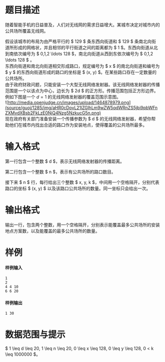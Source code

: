 
# 题目描述

随着智能手机的日益普及，人们对无线网的需求日益增大。某城市决定对城市内的公共场所覆盖无线网。

假设该城市的布局为由严格平行的 $ 129 $ 条东西向街道和 $ 129 $ 条南北向街道所形成的网格状，并且相邻的平行街道之间的距离都为 $ 1 $。东西向街道从北到南依次编号为 $ 0,1,2 \ldots 128 $，南北向街道从西到东依次编号为 $ 0,1,2 \ldots 128 $ 。  
东西向街道和南北向街道相交形成路口，规定编号为 $ x $ 的南北向街道和编号为 $ y $ 的东西向街道形成的路口的坐标是 $ (x, y) $。在某些路口存在一定数量的公共场所。  
由于政府财政问题，只能安装一个大型无线网络发射器。该无线网络发射器的传播范围是一个以该点为中心，边长为 $ 2d $ 的正方形。传播范围包括正方形边界。  
例如下图是一个 $d = 1$ 的无线网络发射器的覆盖范围示意图。  
![http://media.openjudge.cn/images/upload/1464878979.png](source/guoj/1285/img/aHR0cDovL21lZGlhLm9wZW5qdWRnZS5jbi9pbWFnZXMvdXBsb2FkLzE0NjQ4Nzg5NzkucG5n.png)  
现在政府有关部门准备安装一个传播参数为 $ d $ 的无线网络发射器，希望你帮助他们在城市内找出合适的路口作为安装地点，使得覆盖的公共场所最多。

# 输入格式

第一行包含一个整数 $ d $，表示无线网络发射器的传播距离。

第二行包含一个整数 $ n $，表示有公共场所的路口数目。

接下来 $ n $ 行，每行给出三个整数 $ x, y, k $，中间用一个空格隔开，分别代表路口的坐标 $ (x, y) $ 以及该路口公共场所的数量。同一坐标只会给出一次。

# 输出格式

输出一行，包含两个整数，用一个空格隔开，分别表示能覆盖最多公共场所的安装地点方案数，以及能覆盖的最多公共场所的数量。

# 样例

#### 样例输入
```plain
1
2
4 4 10
6 6 20
```

#### 样例输出
```plain
1 30
```

# 数据范围与提示

$ 1 \leq d \leq 20, 1 \leq n \leq 20, 0 \leq x \leq 128, 0 \leq y \leq 128, 0 < k \leq 1000000 $。

